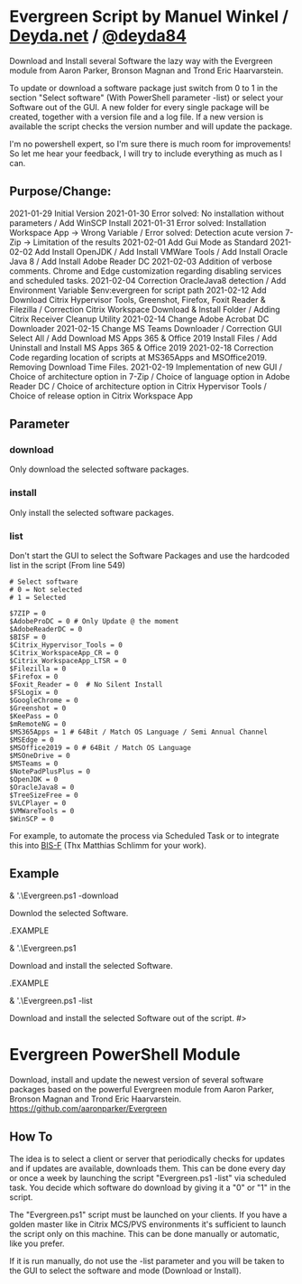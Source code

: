 # Evergreen Script by Manuel Winkel / [Deyda.net](https://www.deyda.net) / [@deyda84](https://twitter.com/Deyda84)
Download and Install several Software the lazy way with the Evergreen module from Aaron Parker, Bronson Magnan and Trond Eric Haarvarstein. 

To update or download a software package just switch from 0 to 1 in the section "Select software" (With PowerShell parameter -list) or select your Software out of the GUI.
A new folder for every single package will be created, together with a version file and a log file. If a new version is available the script checks the version number and will update the package.

I'm no powershell expert, so I'm sure there is much room for improvements!
So let me hear your feedback, I will try to include everything as much as I can.

## Purpose/Change:
  2021-01-29        Initial Version
  2021-01-30        Error solved: No installation without parameters / Add WinSCP Install
  2021-01-31        Error solved: Installation Workspace App -> Wrong Variable / Error solved: Detection acute version 7-Zip -> Limitation of the results
  2021-02-01        Add Gui Mode as Standard
  2021-02-02        Add Install OpenJDK / Add Install VMWare Tools / Add Install Oracle Java 8 / Add Install Adobe Reader DC
  2021-02-03        Addition of verbose comments. Chrome and Edge customization regarding disabling services and scheduled tasks.
  2021-02-04        Correction OracleJava8 detection / Add Environment Variable $env:evergreen for script path
  2021-02-12        Add Download Citrix Hypervisor Tools, Greenshot, Firefox, Foxit Reader & Filezilla / Correction Citrix Workspace Download & Install Folder / Adding Citrix Receiver Cleanup Utility
  2021-02-14        Change Adobe Acrobat DC Downloader
  2021-02-15        Change MS Teams Downloader / Correction GUI Select All / Add Download MS Apps 365 & Office 2019 Install Files / Add Uninstall and Install MS Apps 365 & Office 2019
  2021-02-18        Correction Code regarding location of scripts at MS365Apps and MSOffice2019. Removing Download Time Files.
  2021-02-19        Implementation of new GUI / Choice of architecture option in 7-Zip / Choice of language option in Adobe Reader DC / Choice of architecture option in Citrix Hypervisor Tools / Choice of release option in Citrix Workspace App

## Parameter
### download

Only download the selected software packages.

### install

Only install the selected software packages.

### list

Don't start the GUI to select the Software Packages and use the hardcoded list in the script (From line 549)

    # Select software
    # 0 = Not selected
    # 1 = Selected
    
    $7ZIP = 0
    $AdobeProDC = 0 # Only Update @ the moment
    $AdobeReaderDC = 0
    $BISF = 0
    $Citrix_Hypervisor_Tools = 0
    $Citrix_WorkspaceApp_CR = 0
    $Citrix_WorkspaceApp_LTSR = 0
    $Filezilla = 0
    $Firefox = 0
    $Foxit_Reader = 0  # No Silent Install
    $FSLogix = 0
    $GoogleChrome = 0
    $Greenshot = 0
    $KeePass = 0
    $mRemoteNG = 0
    $MS365Apps = 1 # 64Bit / Match OS Language / Semi Annual Channel
    $MSEdge = 0
    $MSOffice2019 = 0 # 64Bit / Match OS Language
    $MSOneDrive = 0
    $MSTeams = 0
    $NotePadPlusPlus = 0
    $OpenJDK = 0
    $OracleJava8 = 0
    $TreeSizeFree = 0
    $VLCPlayer = 0
    $VMWareTools = 0
    $WinSCP = 0

For example, to automate the process via Scheduled Task or to integrate this into [BIS-F](https://eucweb.com/download-bis-f) (Thx Matthias Schlimm for your work).

## Example

& '.\Evergreen.ps1 -download

Downlod the selected Software.

.EXAMPLE

& '.\Evergreen.ps1

Download and install the selected Software.

.EXAMPLE

& '.\Evergreen.ps1 -list

Download and install the selected Software out of the script.
#>
# Evergreen PowerShell Module
Download, install and update the newest version of several software packages based on the powerful Evergreen module from Aaron Parker, Bronson Magnan and Trond Eric Haarvarstein.
https://github.com/aaronparker/Evergreen

## How To
The idea is to select a client or server that periodically checks for updates and if updates are available, downloads them. This can be done every day or once a week by launching the script "Evergreen.ps1 -list" via scheduled task. You decide which software do download by giving it a "0" or "1" in the script.

The "Evergreen.ps1" script must be launched on your clients. If you have a golden master like in Citrix MCS/PVS environments it's sufficient to launch the script only on this machine. This can be done manually or automatic, like you prefer.

If it is run manually, do not use the -list parameter and you will be taken to the GUI to select the software and mode (Download or Install).
